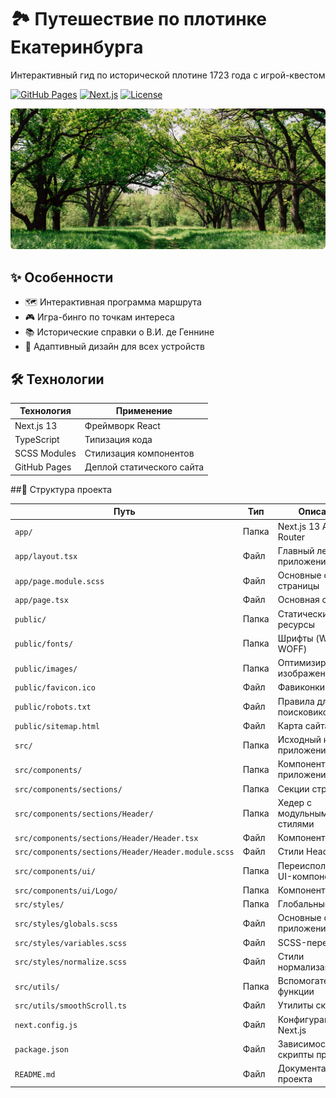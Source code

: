 # 🏞️ Путешествие по плотинке Екатеринбурга

Интерактивный гид по исторической плотине 1723 года с игрой-квестом

[![GitHub Pages](https://img.shields.io/badge/🌐-GitHub_Pages-blue?style=flat-square)](https://yarillo209120.github.io/test-cloud-castle)
[![Next.js](https://img.shields.io/badge/Next.js-13.3.0-black?style=flat-square&logo=vercel)](https://nextjs.org/)
[![License](https://img.shields.io/badge/license-MIT-green?style=flat-square)](LICENSE)

<div align="center">
  <img src="public/images/og-preview.webp" width="600" alt="Превью проекта">
</div>


## ✨ Особенности

- 🗺️ Интерактивная программа маршрута
- 🎮 Игра-бинго по точкам интереса
- 📚 Исторические справки о В.И. де Геннине
- 📱 Адаптивный дизайн для всех устройств


## 🛠️ Технологии

| Технология       | Применение                     |
|------------------|--------------------------------|
| Next.js 13       | Фреймворк React               |
| TypeScript       | Типизация кода                |
| SCSS Modules     | Стилизация компонентов        |
| GitHub Pages     | Деплой статического сайта     |


##🎨 Структура проекта

<table>
  <thead>
    <tr>
      <th>Путь</th>
      <th>Тип</th>
      <th>Описание</th>
    </tr>
  </thead>
  <tbody>
    <tr>
      <td><code>app/</code></td>
      <td>Папка</td>
      <td>Next.js 13 App Router</td>
    </tr>
    <tr>
      <td><code>app/layout.tsx</code></td>
      <td>Файл</td>
      <td>Главный лейаут приложения</td>
    </tr>
    <tr>
      <td><code>app/page.module.scss</code></td>
      <td>Файл</td>
      <td>Основные стили страницы</td>
    </tr>
    <tr>
      <td><code>app/page.tsx</code></td>
      <td>Файл</td>
      <td>Основная страница</td>
    </tr>
    <tr>
      <td><code>public/</code></td>
      <td>Папка</td>
      <td>Статические ресурсы</td>
    </tr>
    <tr>
      <td><code>public/fonts/</code></td>
      <td>Папка</td>
      <td>Шрифты (WOFF2, WOFF)</td>
    </tr>
    <tr>
      <td><code>public/images/</code></td>
      <td>Папка</td>
      <td>Оптимизированные изображения</td>
    </tr>
    <tr>
      <td><code>public/favicon.ico</code></td>
      <td>Файл</td>
      <td>Фавиконки</td>
    </tr>
    <tr>
      <td><code>public/robots.txt</code></td>
      <td>Файл</td>
      <td>Правила для поисковиков</td>
    </tr>
    <tr>
      <td><code>public/sitemap.html</code></td>
      <td>Файл</td>
      <td>Карта сайта</td>
    </tr>
    <tr>
      <td><code>src/</code></td>
      <td>Папка</td>
      <td>Исходный код приложения</td>
    </tr>
    <tr>
      <td><code>src/components/</code></td>
      <td>Папка</td>
      <td>Компоненты приложения</td>
    </tr>
    <tr>
      <td><code>src/components/sections/</code></td>
      <td>Папка</td>
      <td>Секции страницы</td>
    </tr>
    <tr>
      <td><code>src/components/sections/Header/</code></td>
      <td>Папка</td>
      <td>Хедер с модульными стилями</td>
    </tr>
    <tr>
      <td><code>src/components/sections/Header/Header.tsx</code></td>
      <td>Файл</td>
      <td>Компонент Header</td>
    </tr>
    <tr>
      <td><code>src/components/sections/Header/Header.module.scss</code></td>
      <td>Файл</td>
      <td>Стили Header</td>
    </tr>
    <tr>
      <td><code>src/components/ui/</code></td>
      <td>Папка</td>
      <td>Переиспользуемые UI-компоненты</td>
    </tr>
    <tr>
      <td><code>src/components/ui/Logo/</code></td>
      <td>Папка</td>
      <td>Компонент Logo</td>
    </tr>
    <tr>
      <td><code>src/styles/</code></td>
      <td>Папка</td>
      <td>Глобальные стили</td>
    </tr>
    <tr>
      <td><code>src/styles/globals.scss</code></td>
      <td>Файл</td>
      <td>Основные стили приложения</td>
    </tr>
    <tr>
      <td><code>src/styles/variables.scss</code></td>
      <td>Файл</td>
      <td>SCSS-переменные</td>
    </tr>
    <tr>
      <td><code>src/styles/normalize.scss</code></td>
      <td>Файл</td>
      <td>Стили нормализации</td>
    </tr>
    <tr>
      <td><code>src/utils/</code></td>
      <td>Папка</td>
      <td>Вспомогательные функции</td>
    </tr>
    <tr>
      <td><code>src/utils/smoothScroll.ts</code></td>
      <td>Файл</td>
      <td>Утилиты скролла</td>
    </tr>
    <tr>
      <td><code>next.config.js</code></td>
      <td>Файл</td>
      <td>Конфигурация Next.js</td>
    </tr>
    <tr>
      <td><code>package.json</code></td>
      <td>Файл</td>
      <td>Зависимости и скрипты проекта</td>
    </tr>
    <tr>
      <td><code>README.md</code></td>
      <td>Файл</td>
      <td>Документация проекта</td>
    </tr>
  </tbody>
</table>
